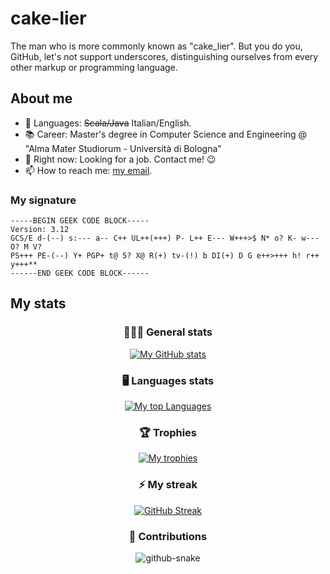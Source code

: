 # cake-lier
The man who is more commonly known as "cake_lier". But you do you, GitHub, let's not support underscores, distinguishing ourselves from every other markup or programming language.

## About me

- 📝 Languages: ~~Scala/Java~~ Italian/English.
- 📚 Career: Master's degree in Computer Science and Engineering @ "Alma Mater Studiorum - Università di Bologna"
- 🌱 Right now: Looking for a job. Contact me! 😉
- 📫 How to reach me: [my email](mailto:matteo.castellucci@outlook.com).

### My signature

```
-----BEGIN GEEK CODE BLOCK-----
Version: 3.12
GCS/E d-(--) s:--- a-- C++ UL++(+++) P- L++ E--- W+++>$ N* o? K- w--- O? M V?
PS+++ PE-(--) Y+ PGP+ t@ 5? X@ R(+) tv-(!) b DI(+) D G e++>+++ h! r++ y+++**
------END GEEK CODE BLOCK------
```

## My stats

<div align="center">

  ### 👨🏻‍💻 General stats

  [![My GitHub stats](https://github-readme-stats.vercel.app/api?username=cake-lier&show_icons=true&theme=monokai&count_private=true)](https://github.com/anuraghazra/github-readme-stats)
  
  ### 🖥️ Languages stats
  
  [![My top Languages](https://github-readme-stats.vercel.app/api/top-langs/?username=cake-lier&show_icons=true&theme=monokai&count_private=true&langs_count=6)](https://github.com/anuraghazra/github-readme-stats)
  
  ### 🏆 Trophies
  
  [![My trophies](https://github-profile-trophy.vercel.app/?username=cake-lier&theme=monokai&column=-1)](https://github.com/ryo-ma/github-profile-trophy)
  
  ### ⚡ My streak
  
  [![GitHub Streak](http://github-readme-streak-stats.herokuapp.com?user=cake-lier&date_format=j%20M%5B%20Y%5D&theme=monokai)](https://git.io/streak-stats)
  
  ### 🔧 Contributions
  
  <picture>
    <source media="(prefers-color-scheme: dark)" srcset="https://cake-lier.github.io/cake-lier/github-contribution-grid-snake-dark.svg" />
    <source media="(prefers-color-scheme: light)" srcset="https://cake-lier.github.io/cake-lier/github-contribution-grid-snake.svg" />
    <img alt="github-snake" src="https://cake-lier.github.io/cake-lier/github-contribution-grid-snake.svg" />
  </picture>

</div>
